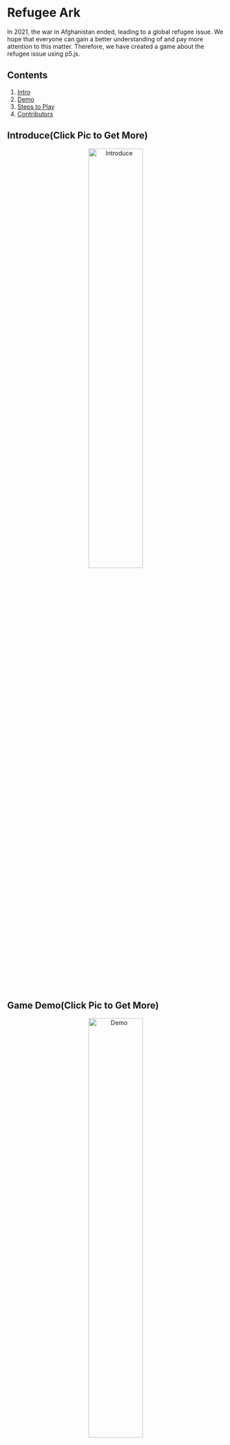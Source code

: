 # Refugee Ark

In 2021, the war in Afghanistan ended, leading to a global refugee issue. We hope that everyone can gain a better understanding of and pay more attention to this matter. Therefore, we have created a game about the refugee issue using p5.js.

## Contents

1. [Intro](#Introduce-Click-Pic-to-Get-More-)
2. [Demo](#Game-Demo-Click-Pic-to-Get-More-)
3. [Steps to Play](#How-to-Play)
4. [Contributors](#Contributors)

## Introduce(Click Pic to Get More)
<div align="center">
   <a href="https://youtu.be/BahdQd2NUcU">
     <img src="https://img.youtube.com/vi/BahdQd2NUcU/maxresdefault.jpg" 
      width="50%"
      alt="Introduce" >
   </a>
</div>

## Game Demo(Click Pic to Get More)
<div align="center">
   <a href="https://www.youtube.com/watch?v=Nqbug47p0Ho">
     <img src="https://img.youtube.com/vi/Nqbug47p0Ho/maxresdefault.jpg"
     width="50%"
     alt="Demo">
   </a>
</div>

## How to Play
1. Install [Node.js](https://nodejs.org/zh-tw) and git
2. Clone the Project by git
```
git clone https://github.com/C-WeiYu/Game-RefugeeArk.git
```
3. Open the Project
4. Install packages and Run
```
npm install
npm start
```
5. Play the Game on Web (http://localhost:3000)

## Contributors
|組員|系級|學號|工作分配|github|
|-|-|-|-|-|
|陳湘宜|廣告四|106405176| 人物設計、PPT | |
|楊馥蓉|數位碩一|110462016| UI、飛機、報告 | |
|姚惠馨|資科碩一|110753135| 文案、故事、影片 | |
|莊崴宇|資科碩一|110753117| 遊戲製作、報告 | [C-WeiYu](https://github.com/C-WeiYu)|
|林依樺|資科碩一|110753207| 遊戲製作、PPT | [evaneversaydie](https://github.com/evaneversaydie) |
|何彥南|資科碩一|110753202| 遊戲製作、影片 | [aaron1aaron2](https://github.com/aaron1aaron2) |






